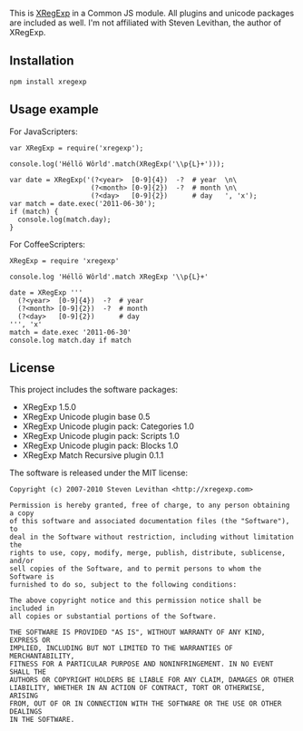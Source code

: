 
This is [XRegExp](http://xregexp.com) in a Common JS module. All plugins and
unicode packages are included as well. I'm not affiliated with Steven Levithan,
the author of XRegExp.


Installation
------------

    npm install xregexp


Usage example
-------------

For JavaScripters:

    var XRegExp = require('xregexp');
    
    console.log('Héllö Wôrld'.match(XRegExp('\\p{L}+')));
    
    var date = XRegExp('(?<year>  [0-9]{4})  -?  # year  \n\
                        (?<month> [0-9]{2})  -?  # month \n\
                        (?<day>   [0-9]{2})      # day   ', 'x');
    var match = date.exec('2011-06-30');
    if (match) {
      console.log(match.day);
    }

For CoffeeScripters:

    XRegExp = require 'xregexp'
    
    console.log 'Héllö Wôrld'.match XRegExp '\\p{L}+'
    
    date = XRegExp '''
      (?<year>  [0-9]{4})  -?  # year
      (?<month> [0-9]{2})  -?  # month
      (?<day>   [0-9]{2})      # day
    ''', 'x'
    match = date.exec '2011-06-30'
    console.log match.day if match


License
-------

This project includes the software packages:

 *  XRegExp 1.5.0
 *  XRegExp Unicode plugin base 0.5
 *  XRegExp Unicode plugin pack: Categories 1.0
 *  XRegExp Unicode plugin pack: Scripts 1.0
 *  XRegExp Unicode plugin pack: Blocks 1.0
 *  XRegExp Match Recursive plugin 0.1.1

The software is released under the MIT license:

    Copyright (c) 2007-2010 Steven Levithan <http://xregexp.com>
    
    Permission is hereby granted, free of charge, to any person obtaining a copy
    of this software and associated documentation files (the "Software"), to
    deal in the Software without restriction, including without limitation the
    rights to use, copy, modify, merge, publish, distribute, sublicense, and/or
    sell copies of the Software, and to permit persons to whom the Software is
    furnished to do so, subject to the following conditions:
    
    The above copyright notice and this permission notice shall be included in
    all copies or substantial portions of the Software.
    
    THE SOFTWARE IS PROVIDED "AS IS", WITHOUT WARRANTY OF ANY KIND, EXPRESS OR
    IMPLIED, INCLUDING BUT NOT LIMITED TO THE WARRANTIES OF MERCHANTABILITY,
    FITNESS FOR A PARTICULAR PURPOSE AND NONINFRINGEMENT. IN NO EVENT SHALL THE
    AUTHORS OR COPYRIGHT HOLDERS BE LIABLE FOR ANY CLAIM, DAMAGES OR OTHER
    LIABILITY, WHETHER IN AN ACTION OF CONTRACT, TORT OR OTHERWISE, ARISING
    FROM, OUT OF OR IN CONNECTION WITH THE SOFTWARE OR THE USE OR OTHER DEALINGS
    IN THE SOFTWARE.

